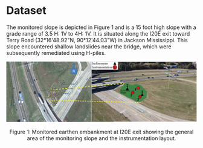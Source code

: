 # Dataset

The monitored slope is depicted in Figure 1 and is a 15 foot high slope with a grade range of 3.5 H: 1V to 4H: 1V. It is situated along the I20E exit toward Terry Road (32°16'48.92"N, 90°12'44.03"W) in Jackson Mississippi. This slope encountered shallow landslides near the bridge, which were subsequently remediated using H-piles.

<p align="center">
<img src="../media/Terry Road Site Instuementation-01.png" alt="drawing" width="700"/>
</p>
<p align="center">
Figure 1: Monitored earthen embankment at I20E exit showing the general area of the monitoring slope and the instrumentation layout.
</p>
